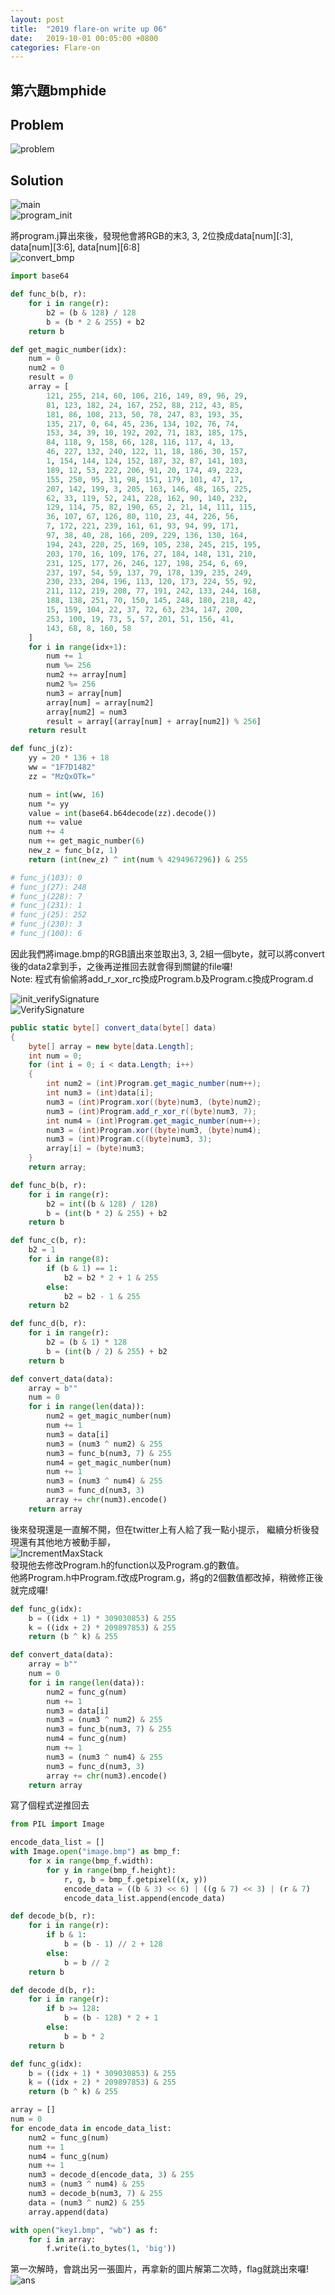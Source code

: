 ```yaml
---
layout: post
title:  "2019 flare-on write up 06"
date:   2019-10-01 00:05:00 +0800
categories: Flare-on
---
```


## 第六題bmphide

## Problem
![problem](/assets/images/2019-10-01-2019-flare-on_write_up_06/problem.PNG)  

## Solution

![main](/assets/images/2019-10-01-2019-flare-on_write_up_06/main.PNG)  
![program_init](/assets/images/2019-10-01-2019-flare-on_write_up_06/program_init.PNG)  

將program.j算出來後，發現他會將RGB的末3, 3, 2位換成data[num][:3], data[num][3:6], data[num][6:8]  
![convert_bmp](/assets/images/2019-10-01-2019-flare-on_write_up_06/convert_bmp.PNG)  

```python
import base64

def func_b(b, r):
    for i in range(r):
        b2 = (b & 128) / 128
        b = (b * 2 & 255) + b2
    return b

def get_magic_number(idx):
    num = 0
    num2 = 0
    result = 0
    array = [
        121, 255, 214, 60, 106, 216, 149, 89, 96, 29,
        81, 123, 182, 24, 167, 252, 88, 212, 43, 85,
        181, 86, 108, 213, 50, 78, 247, 83, 193, 35,
        135, 217, 0, 64, 45, 236, 134, 102, 76, 74,
        153, 34, 39, 10, 192, 202, 71, 183, 185, 175,
        84, 118, 9, 158, 66, 128, 116, 117, 4, 13,
        46, 227, 132, 240, 122, 11, 18, 186, 30, 157,
        1, 154, 144, 124, 152, 187, 32, 87, 141, 103,
        189, 12, 53, 222, 206, 91, 20, 174, 49, 223,
        155, 250, 95, 31, 98, 151, 179, 101, 47, 17,
        207, 142, 199, 3, 205, 163, 146, 48, 165, 225,
        62, 33, 119, 52, 241, 228, 162, 90, 140, 232,
        129, 114, 75, 82, 190, 65, 2, 21, 14, 111, 115,
        36, 107, 67, 126, 80, 110, 23, 44, 226, 56,
        7, 172, 221, 239, 161, 61, 93, 94, 99, 171,
        97, 38, 40, 28, 166, 209, 229, 136, 130, 164,
        194, 243, 220, 25, 169, 105, 238, 245, 215, 195,
        203, 170, 16, 109, 176, 27, 184, 148, 131, 210,
        231, 125, 177, 26, 246, 127, 198, 254, 6, 69,
        237, 197, 54, 59, 137, 79, 178, 139, 235, 249,
        230, 233, 204, 196, 113, 120, 173, 224, 55, 92,
        211, 112, 219, 208, 77, 191, 242, 133, 244, 168,
        188, 138, 251, 70, 150, 145, 248, 180, 218, 42,
        15, 159, 104, 22, 37, 72, 63, 234, 147, 200,
        253, 100, 19, 73, 5, 57, 201, 51, 156, 41,
        143, 68, 8, 160, 58
    ]
    for i in range(idx+1):
        num += 1
        num %= 256
        num2 += array[num]
        num2 %= 256
        num3 = array[num]
        array[num] = array[num2]
        array[num2] = num3
        result = array[(array[num] + array[num2]) % 256]
    return result

def func_j(z):
    yy = 20 * 136 + 18
    ww = "1F7D1482"
    zz = "MzQxOTk="

    num = int(ww, 16)
    num *= yy
    value = int(base64.b64decode(zz).decode())
    num += value
    num += 4
    num += get_magic_number(6)
    new_z = func_b(z, 1)
    return (int(new_z) ^ int(num % 4294967296)) & 255

# func_j(103): 0
# func_j(27): 248
# func_j(228): 7
# func_j(231): 1
# func_j(25): 252
# func_j(230): 3
# func_j(100): 6
```

因此我們將image.bmp的RGB讀出來並取出3, 3, 2組一個byte，就可以將convert後的data2拿到手，之後再逆推回去就會得到關鍵的file囉!  
Note: 程式有偷偷將add_r_xor_rc換成Program.b及Program.c換成Program.d  

![init_verifySignature](/assets/images/2019-10-01-2019-flare-on_write_up_06/init_verifySignature.PNG)  
![VerifySignature](/assets/images/2019-10-01-2019-flare-on_write_up_06/VerifySignature.PNG)  

```C#
public static byte[] convert_data(byte[] data)
{
    byte[] array = new byte[data.Length];
    int num = 0;
    for (int i = 0; i < data.Length; i++)
    {
        int num2 = (int)Program.get_magic_number(num++);
        int num3 = (int)data[i];
        num3 = (int)Program.xor((byte)num3, (byte)num2);
        num3 = (int)Program.add_r_xor_r((byte)num3, 7);
        int num4 = (int)Program.get_magic_number(num++);
        num3 = (int)Program.xor((byte)num3, (byte)num4);
        num3 = (int)Program.c((byte)num3, 3);
        array[i] = (byte)num3;
    }
    return array;
```

```python
def func_b(b, r):
    for i in range(r):
        b2 = int((b & 128) / 128)
        b = (int(b * 2) & 255) + b2
    return b

def func_c(b, r):
    b2 = 1
    for i in range(8):
        if (b & 1) == 1:
            b2 = b2 * 2 + 1 & 255
        else:
            b2 = b2 - 1 & 255
    return b2

def func_d(b, r):
    for i in range(r):
        b2 = (b & 1) * 128
        b = (int(b / 2) & 255) + b2
    return b

def convert_data(data):
    array = b""
    num = 0
    for i in range(len(data)):
        num2 = get_magic_number(num)
        num += 1
        num3 = data[i]
        num3 = (num3 ^ num2) & 255
        num3 = func_b(num3, 7) & 255
        num4 = get_magic_number(num)
        num += 1
        num3 = (num3 ^ num4) & 255
        num3 = func_d(num3, 3)
        array += chr(num3).encode()
    return array
```

後來發現還是一直解不開，但在twitter上有人給了我一點小提示，
繼續分析後發現還有其他地方被動手腳，  
![IncrementMaxStack](/assets/images/2019-10-01-2019-flare-on_write_up_06/IncrementMaxStack.PNG)  
發現他去修改Program.h的function以及Program.g的數值。  
他將Program.h中Program.f改成Program.g，將g的2個數值都改掉，稍微修正後就完成囉!  

```python
def func_g(idx):
    b = ((idx + 1) * 309030853) & 255
    k = ((idx + 2) * 209897853) & 255
    return (b ^ k) & 255

def convert_data(data):
    array = b""
    num = 0
    for i in range(len(data)):
        num2 = func_g(num)
        num += 1
        num3 = data[i]
        num3 = (num3 ^ num2) & 255
        num3 = func_b(num3, 7) & 255
        num4 = func_g(num)
        num += 1
        num3 = (num3 ^ num4) & 255
        num3 = func_d(num3, 3)
        array += chr(num3).encode()
    return array
```

寫了個程式逆推回去  

```python
from PIL import Image

encode_data_list = []
with Image.open("image.bmp") as bmp_f:
    for x in range(bmp_f.width):
        for y in range(bmp_f.height):
            r, g, b = bmp_f.getpixel((x, y))
            encode_data = ((b & 3) << 6) | ((g & 7) << 3) | (r & 7)
            encode_data_list.append(encode_data)

def decode_b(b, r):
    for i in range(r):
        if b & 1:
            b = (b - 1) // 2 + 128
        else:
            b = b // 2
    return b

def decode_d(b, r):
    for i in range(r):
        if b >= 128:
            b = (b - 128) * 2 + 1
        else:
            b = b * 2
    return b

def func_g(idx):
    b = ((idx + 1) * 309030853) & 255
    k = ((idx + 2) * 209897853) & 255
    return (b ^ k) & 255

array = []
num = 0
for encode_data in encode_data_list:
    num2 = func_g(num)
    num += 1
    num4 = func_g(num)
    num += 1
    num3 = decode_d(encode_data, 3) & 255
    num3 = (num3 ^ num4) & 255
    num3 = decode_b(num3, 7) & 255
    data = (num3 ^ num2) & 255
    array.append(data)

with open("key1.bmp", "wb") as f:
    for i in array:
        f.write(i.to_bytes(1, 'big'))
```

第一次解時，會跳出另一張圖片，再拿新的圖片解第二次時，flag就跳出來囉!  
![ans](/assets/images/2019-10-01-2019-flare-on_write_up_06/ans.bmp)  